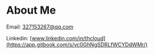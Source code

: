 # About Me

Email: 327153267@qq.com

Linkedin:  [www.linkedin.com/in/thcloud](https://app.gitbook.com/s/vc0GhNgSDRLfWCYDdWMr/)
